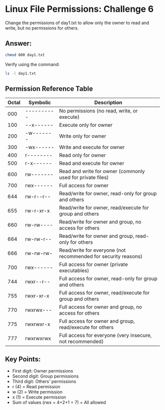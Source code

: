 # Linux File Permissions: Challenge 6

Change the permissions of day1.txt to allow only the owner to read and write, but no permissions for others.

## Answer:
```bash
chmod 600 day1.txt
```

Verify using the command:
```bash
ls -l day1.txt
```

## Permission Reference Table

| Octal | Symbolic | Description |
|-------|----------|-------------|
| 000 | ---------- | No permissions (no read, write, or execute) |
| 100 | --x------ | Execute only for owner |
| 200 | -w------- | Write only for owner |
| 300 | -wx------ | Write and execute for owner |
| 400 | r-------- | Read only for owner |
| 500 | r-x------ | Read and execute for owner |
| 600 | rw------- | Read and write for owner (commonly used for private files) |
| 700 | rwx------ | Full access for owner |
| 644 | rw-r--r-- | Read/write for owner, read-only for group and others |
| 655 | rw-r-xr-x | Read/write for owner, read/execute for group and others |
| 660 | rw-rw---- | Read/write for owner and group, no access for others |
| 664 | rw-rw-r-- | Read/write for owner and group, read-only for others |
| 666 | rw-rw-rw- | Read/write for everyone (not recommended for security reasons) |
| 700 | rwx------ | Full access for owner (private executables) |
| 744 | rwxr--r-- | Full access for owner, read-only for group and others |
| 755 | rwxr-xr-x | Full access for owner, read/execute for group and others |
| 770 | rwxrwx--- | Full access for owner and group, no access for others |
| 775 | rwxrwxr-x | Full access for owner and group, read/execute for others |
| 777 | rwxrwxrwx | Full access for everyone (very insecure, not recommended) |

## Key Points:
* First digit: Owner permissions
* Second digit: Group permissions
* Third digit: Others' permissions
* r (4) = Read permission
* w (2) = Write permission
* x (1) = Execute permission
* Sum of values (rwx = 4+2+1 = 7) = All allowed